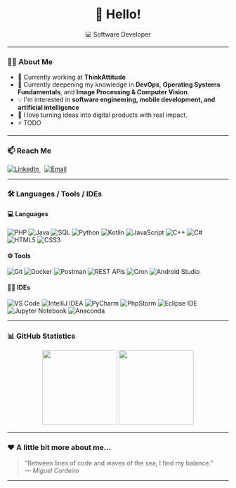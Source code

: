 <h1 align="center">👋 Hello! </h1>

<p align="center">
  💻 Software Developer
</p>

---

### 👨‍💼 About Me

- 🔭 Currently working at **ThinkAttitude**
- 🌱 Currently deepening my knowledge in **DevOps**, **Operating Systems Fundamentals**, and **Image Processing & Computer Vision**.
- 💡 I'm interested in **software engineering, mobile development, and artificial intelligence**
- 💬 I love turning ideas into digital products with real impact.
- ⚡ TODO

---

### 📫 Reach Me

<p align="left">
  <a href="https://www.linkedin.com/in/miguelandrecordeiro/" target="_blank">
    <img src="https://img.shields.io/badge/LinkedIn-blue?logo=linkedin&logoColor=white" alt="LinkedIn">
  </a>
  &nbsp;
  <a href="mailto:miguel.cordeiro@drawline.pt">
    <img src="https://img.shields.io/badge/Email-red?logo=gmail&logoColor=white" alt="Email">
  </a>
</p>

---

### 🛠️ Languages / Tools / IDEs

#### 💻 Languages
![PHP](https://img.shields.io/badge/PHP-777BB4?logo=php&logoColor=white)
![Java](https://img.shields.io/badge/Java-007396?logo=openjdk&logoColor=white)
![SQL](https://img.shields.io/badge/MySQL-4479A1?logo=mysql&logoColor=white)
![Python](https://img.shields.io/badge/Python-3776AB?logo=python&logoColor=white)
![Kotlin](https://img.shields.io/badge/Kotlin-0095D5?logo=kotlin&logoColor=white)
![JavaScript](https://img.shields.io/badge/JavaScript-F7DF1E?logo=javascript&logoColor=black)
![C++](https://img.shields.io/badge/C++-00599C?logo=cplusplus&logoColor=white)
![C#](https://img.shields.io/badge/C%23-239120?logo=csharp&logoColor=white)
![HTML5](https://img.shields.io/badge/HTML5-E34F26?logo=html5&logoColor=white)
![CSS3](https://img.shields.io/badge/CSS3-1572B6?logo=css3&logoColor=white)



#### ⚙️ Tools
![Git](https://img.shields.io/badge/Git-F05032?logo=git&logoColor=white)
![Docker](https://img.shields.io/badge/Docker-2496ED?logo=docker&logoColor=white)
![Postman](https://img.shields.io/badge/Postman-FF6C37?logo=postman&logoColor=white)
![REST APIs](https://img.shields.io/badge/REST%20APIs-02569B?logo=swagger&logoColor=white)
![Cron](https://img.shields.io/badge/Cron-000000?logo=linux&logoColor=white)
![Android Studio](https://img.shields.io/badge/Android%20Studio-3DDC84?logo=android-studio&logoColor=white)



#### 🧑‍💻 IDEs
![VS Code](https://img.shields.io/badge/VS%20Code-007ACC?logo=visual-studio-code&logoColor=white)
![IntelliJ IDEA](https://img.shields.io/badge/IntelliJ%20IDEA-000000?logo=intellij-idea&logoColor=white)
![PyCharm](https://img.shields.io/badge/PyCharm-21D789?logo=pycharm&logoColor=white)
![PhpStorm](https://img.shields.io/badge/PhpStorm-7A57D1?logo=phpstorm&logoColor=white)
![Eclipse IDE](https://img.shields.io/badge/Eclipse%20IDE-2C2255?logo=eclipse-ide&logoColor=white)
![Jupyter Notebook](https://img.shields.io/badge/Jupyter-F37626?logo=jupyter&logoColor=white)
![Anaconda](https://img.shields.io/badge/Anaconda-44A833?logo=anaconda&logoColor=white)



---

### 📊 GitHub Statistics

<p align="center">
  <img height="170em" src="https://github-readme-stats.vercel.app/api?username=miguelac4&show_icons=true&theme=tokyonight&hide_border=true" />
  <img height="170em" src="https://github-readme-stats.vercel.app/api/top-langs/?username=miguelac4&layout=compact&theme=tokyonight&hide_border=true" />
</p>

---

### ❤️ A little bit more about me...

> “Between lines of code and waves of the sea, I find my balance.”  
> — *Miguel Cordeiro*
---
